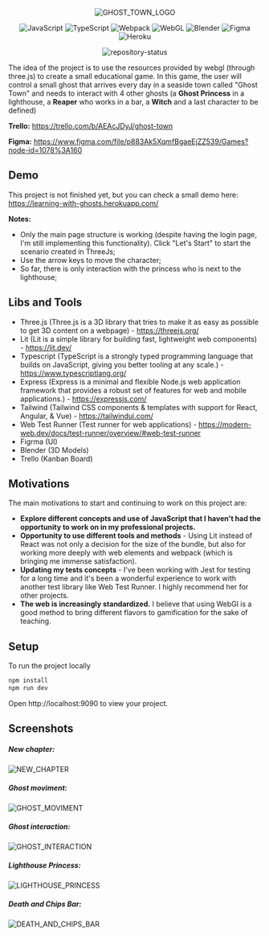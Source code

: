 <div align="center">

![GHOST_TOWN_LOGO](https://i.imgur.com/w1W8DGz.png)

![JavaScript](https://img.shields.io/badge/javascript-%23323330.svg?style=for-the-badge&logo=javascript&logoColor=%23F7DF1E)
![TypeScript](https://img.shields.io/badge/typescript-%23007ACC.svg?style=for-the-badge&logo=typescript&logoColor=white)
![Webpack](https://img.shields.io/badge/webpack-%238DD6F9.svg?style=for-the-badge&logo=webpack&logoColor=black)
![WebGL](https://img.shields.io/badge/WebGL-990000?logo=webgl&logoColor=white&style=for-the-badge)
![Blender](https://img.shields.io/badge/blender-%23F5792A.svg?style=for-the-badge&logo=blender&logoColor=white)
![Figma](https://img.shields.io/badge/figma-%23F24E1E.svg?style=for-the-badge&logo=figma&logoColor=white)
![Heroku](https://img.shields.io/badge/heroku-%23430098.svg?style=for-the-badge&logo=heroku&logoColor=white)

![repository-status](https://badgen.net/badge/project-status/WIP/purple)

</div>

The idea of the project is to use the resources provided by webgl (through three.js) to create a small educational game.
In this game, the user will control a small ghost that arrives every day in a seaside town called "Ghost Town" and needs to interact with 4 other ghosts (a **Ghost Princess** in a lighthouse, a **Reaper** who works in a bar, a **Witch** and a last character to be defined)

**Trello:** https://trello.com/b/AEAcJDyJ/ghost-town

**Figma:** https://www.figma.com/file/p883Ak5XqmfBgaeEjZZ539/Games?node-id=1078%3A160

## Demo

This project is not finished yet, but you can check a small demo here: https://learning-with-ghosts.herokuapp.com/

**Notes:**

-   Only the main page structure is working (despite having the login page, I'm still implementing this functionality). Click "Let's Start" to start the scenario created in ThreeJs;
-   Use the arrow keys to move the character;
-   So far, there is only interaction with the princess who is next to the lighthouse;

## Libs and Tools

-   Three.js (Three.js is a 3D library that tries to make it as easy as possible to get 3D content on a webpage) - https://threejs.org/
-   Lit (Lit is a simple library for building fast, lightweight web components) - https://lit.dev/
-   Typescript (TypeScript is a strongly typed programming language that builds on JavaScript, giving you better tooling at any scale.) - https://www.typescriptlang.org/
-   Express (Express is a minimal and flexible Node.js web application framework that provides a robust set of features for web and mobile applications.) - https://expressjs.com/
-   Tailwind (Tailwind CSS components & templates with support for React, Angular, & Vue) - https://tailwindui.com/
-   Web Test Runner (Test runner for web applications) - https://modern-web.dev/docs/test-runner/overview/#web-test-runner
-   Figrma (UI)
-   Blender (3D Models)
-   Trello (Kanban Board)

## Motivations

The main motivations to start and continuing to work on this project are:

-   **Explore different concepts and use of JavaScript that I haven't had the opportunity to work on in my professional projects.**
-   **Opportunity to use different tools and methods** - Using Lit instead of React was not only a decision for the size of the bundle, but also for working more deeply with web elements and webpack (which is bringing me immense satisfaction).
-   **Updating my tests concepts** - I've been working with Jest for testing for a long time and it's been a wonderful experience to work with another test library like Web Test Runner. I highly recommend her for other projects.
-   **The web is increasingly standardized.** I believe that using WebGl is a good method to bring different flavors to gamification for the sake of teaching.

## Setup

To run the project locally

```bash
npm install
npm run dev
```

Open http://localhost:9090 to view your project.

## Screenshots

##### New chapter:

![NEW_CHAPTER](https://i.imgur.com/PCNZadm.png)

##### Ghost moviment:

![GHOST_MOVIMENT](https://i.imgur.com/S4cfdUD.png)

##### Ghost interaction:

![GHOST_INTERACTION](https://i.imgur.com/l2XvtMZ.png)

##### Lighthouse Princess:

![LIGHTHOUSE_PRINCESS](https://i.imgur.com/BQLaM6j.png)

##### Death and Chips Bar:

![DEATH_AND_CHIPS_BAR](https://i.imgur.com/oSyspKb.png)
